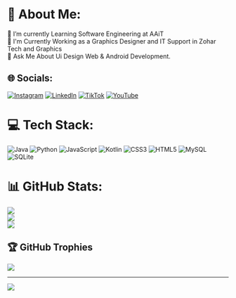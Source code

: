 # 💫 About Me:
🔭 I’m currently Learning Software Engineering at AAiT<br>📝 I'm Currently Working as a Graphics Designer and IT Support in Zohar Tech and Graphics<br>💬 Ask Me About Ui Design Web & Android  Development.


## 🌐 Socials:
[![Instagram](https://img.shields.io/badge/Instagram-%23E4405F.svg?logo=Instagram&logoColor=white)](https://instagram.com/yosefsahle48) [![LinkedIn](https://img.shields.io/badge/LinkedIn-%230077B5.svg?logo=linkedin&logoColor=white)](https://linkedin.com/in/yosef-sahle-44497b255) [![TikTok](https://img.shields.io/badge/TikTok-%23000000.svg?logo=TikTok&logoColor=white)](https://tiktok.com/@yosef_sahle) [![YouTube](https://img.shields.io/badge/YouTube-%23FF0000.svg?logo=YouTube&logoColor=white)](https://youtube.com/@UC8C2u2W01Y83zfL59PF0VdQ) 

# 💻 Tech Stack:
![Java](https://img.shields.io/badge/java-%23ED8B00.svg?style=for-the-badge&logo=java&logoColor=white) ![Python](https://img.shields.io/badge/python-3670A0?style=for-the-badge&logo=python&logoColor=ffdd54) ![JavaScript](https://img.shields.io/badge/javascript-%23323330.svg?style=for-the-badge&logo=javascript&logoColor=%23F7DF1E) ![Kotlin](https://img.shields.io/badge/kotlin-%230095D5.svg?style=for-the-badge&logo=kotlin&logoColor=white) ![CSS3](https://img.shields.io/badge/css3-%231572B6.svg?style=for-the-badge&logo=css3&logoColor=white) ![HTML5](https://img.shields.io/badge/html5-%23E34F26.svg?style=for-the-badge&logo=html5&logoColor=white) ![MySQL](https://img.shields.io/badge/mysql-%2300f.svg?style=for-the-badge&logo=mysql&logoColor=white) ![SQLite](https://img.shields.io/badge/sqlite-%2307405e.svg?style=for-the-badge&logo=sqlite&logoColor=white)
# 📊 GitHub Stats:
![](https://github-readme-stats.vercel.app/api?username=yosefsahle&theme=dark&hide_border=true&include_all_commits=true&count_private=true)<br/>
![](https://github-readme-streak-stats.herokuapp.com/?user=yosefsahle&theme=dark&hide_border=true)<br/>
![](https://github-readme-stats.vercel.app/api/top-langs/?username=yosefsahle&theme=dark&hide_border=true&include_all_commits=true&count_private=true&layout=compact)

## 🏆 GitHub Trophies
![](https://github-profile-trophy.vercel.app/?username=yosefsahle&theme=radical&no-frame=true&no-bg=false&margin-w=4)

---
[![](https://visitcount.itsvg.in/api?id=yosefsahle&icon=0&color=0)](https://visitcount.itsvg.in)

<!-- Proudly created with GPRM ( https://gprm.itsvg.in ) -->
